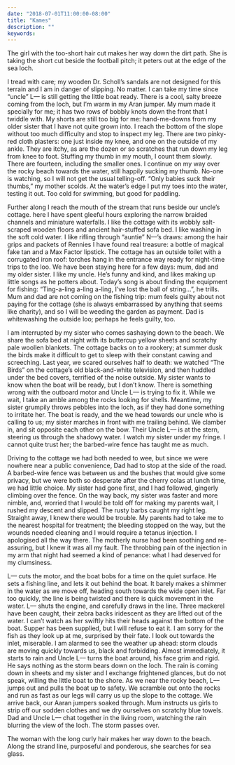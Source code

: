```yaml
---
date: "2018-07-01T11:00:00-08:00"
title: "Kames"
description: ""
keywords:
---
```


The girl with the too-short hair cut makes her way down the dirt path. She is taking the short cut
beside the football pitch; it peters out at the edge of the sea loch.

<!--more-->	

I tread with care; my wooden Dr. Scholl’s sandals are not designed for this terrain and I am in
danger of slipping. No matter. I can take my time since “uncle” L–– is still getting the little
boat ready. There is a cool, salty breeze coming from the loch, but I’m warm in my Aran jumper. My
mum made it specially for me; it has two rows of bobbly knots down the front that I twiddle with. My
shorts are still too big for me: hand-me-downs from my older sister that I have not quite grown
into. I reach the bottom of the slope without too much difficulty and stop to inspect my leg. There
are two pinky-red cloth plasters: one just inside my knee, and one on the outside of my ankle. They
are itchy, as are the dozen or so scratches that run down my leg from knee to foot. Stuffing my
thumb in my mouth, I count them slowly. There are fourteen, including the smaller ones. I continue
on my way over the rocky beach towards the water, still happily sucking my thumb. No-one is
watching, so I will not get the usual telling-off. “Only babies suck their thumbs,” my mother
scolds. At the water’s edge I put my toes into the water, testing it out. Too cold for swimming, but
good for paddling.

Further along I reach the mouth of the stream that runs beside our uncle’s cottage. here I have
spent gleeful hours exploring the narrow braided channels and miniature waterfalls. I like the
cottage with its wobbly salt-scraped wooden floors and ancient hair-stuffed sofa bed. I like washing
in the soft cold water. I like rifling through “auntie” N––’s draws: among the hair grips and
packets of Rennies I have found real treasure: a bottle of magical fake tan and a Max Factor
lipstick. The cottage has an outside toilet with a corrugated iron roof: torches hang in the
entrance way ready for night-time trips to the loo. We have been staying here for a few days: mum,
dad and my older sister. I like my uncle. He’s funny and kind, and likes making up little songs as
he potters about. Today’s song is about finding the equipment for fishing: “Ting-a-ling a-ling
a-ling, I’ve lost the ball of string…”, he trills. Mum and dad are not coming on the fishing trip:
mum feels guilty about not paying for the cottage (she is always embarrassed by anything that seems
like charity), and so I will be weeding the garden as payment. Dad is whitewashing the outside loo;
perhaps he feels guilty, too.

I am interrupted by my sister who comes sashaying down to the beach. We share the sofa bed at night
with its buttercup yellow sheets and scratchy pale woollen blankets. The cottage backs on to a
rookery; at summer dusk the birds make it difficult to get to sleep with their constant cawing and
screeching. Last year, we scared ourselves half to death: we watched “The Birds” on the cottage’s
old black-and-white television, and then huddled under the bed covers, terrified of the noise
outside. My sister wants to know when the boat will be ready, but I don’t know. There is something
wrong with the outboard motor and Uncle L–– is trying to fix it. While we wait, I take an amble
among the rocks looking for shells. Meantime, my sister grumpily throws pebbles into the loch, as if
they had done something to irritate her. The boat is ready, and the we head towards our uncle who is
calling to us; my sister marches in front with me trailing behind. We clamber in, and sit opposite
each other on the bow. Their Uncle L–– is at the stern, steering us through the shadowy water. I
watch my sister under my fringe. I cannot quite trust her; the barbed-wire fence has taught me as
much.

Driving to the cottage we had both needed to wee, but since we were nowhere near a public
convenience, Dad had to stop at the side of the road. A barbed-wire fence was between us and the
bushes that would give some privacy, but we were both so desperate after the cherry colas at lunch
time, we had little choice. My sister had gone first, and I had followed, gingerly climbing over the
fence. On the way back, my sister was faster and more nimble, and, worried that I would be told off
for making my parents wait, I rushed my descent and slipped. The rusty barbs caught my right
leg. Straight away, I knew there would be trouble. My parents had to take me to the nearest hospital
for treatment; the bleeding stopped on the way, but the wounds needed cleaning and I would require a
tetanus injection. I apologised all the way there. The motherly nurse had been soothing and
re-assuring, but I knew it was all my fault. The throbbing pain of the injection in my arm that
night had seemed a kind of penance: what I had deserved for my clumsiness.

L–– cuts the motor, and the boat bobs for a time on the quiet surface. He sets a fishing line, and
lets it out behind the boat. It barely makes a shimmer in the water as we move off, heading south
towards the wide open inlet. Far too quickly, the line is being twisted and there is quick movement
in the water. L–– shuts the engine, and carefully draws in the line. Three mackerel have been
caught, their zebra backs iridescent as they are lifted out of the water. I can’t watch as her
swiftly hits their heads against the bottom of the boat. Supper has been supplied, but I will refuse
to eat it. I am sorry for the fish as they look up at me, surprised by their fate. I look out
towards the inlet, miserable. I am alarmed to see the weather up ahead: storm clouds are moving
quickly towards us, black and forbidding. Almost immediately, it starts to rain and Uncle L–– turns
the boat around, his face grim and rigid. He says nothing as the storm bears down on the loch. The
rain is coming down in sheets and my sister and I exchange frightened glances, but do not speak,
willing the little boat to the shore. As we near the rocky beach, L–– jumps out and pulls the boat
up to safety. We scramble out onto the rocks and run as fast as our legs will carry us up the slope
to the cottage. We arrive back, our Aaran jumpers soaked through. Mum instructs us girls to strip
off our sodden clothes and we dry ourselves on scratchy blue towels. Dad and Uncle L–– chat together
in the living room, watching the rain blurring the view of the loch. The storm passes over.

The woman with the long curly hair makes her way down to the beach. Along the strand line,
purposeful and ponderous, she searches for sea glass.

